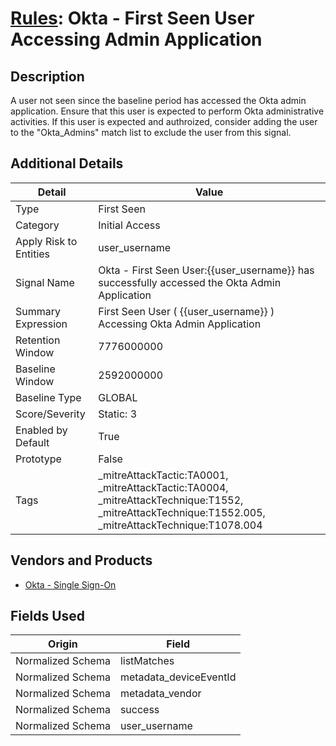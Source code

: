 # [Rules](README.md): Okta - First Seen User Accessing Admin Application

## Description
A user not seen since the baseline period has accessed the Okta admin application. Ensure that this user is expected to perform Okta administrative activities. If this user is expected and authroized, consider adding the user to the "Okta_Admins" match list to exclude the user from this signal.

## Additional Details
|Detail|Value|
|----|----|
|Type|First Seen|
|Category|Initial Access|
|Apply Risk to Entities|user_username|
|Signal Name|Okta - First Seen User:{{user_username}}  has successfully accessed the Okta Admin Application|
|Summary Expression|First Seen User ( {{user_username}} )  Accessing Okta Admin Application|
|Retention Window|7776000000|
|Baseline Window|2592000000|
|Baseline Type|GLOBAL|
|Score/Severity|Static: 3|
|Enabled by Default|True|
|Prototype|False|
|Tags|_mitreAttackTactic:TA0001, _mitreAttackTactic:TA0004, _mitreAttackTechnique:T1552, _mitreAttackTechnique:T1552.005, _mitreAttackTechnique:T1078.004|
## Vendors and Products
- [Okta - Single Sign-On](../products/51278354-d6b5-4c8e-a8fd-8197df334e67.md)


## Fields Used

|Origin|Field|
|----|----|
|Normalized Schema|listMatches|
|Normalized Schema|metadata_deviceEventId|
|Normalized Schema|metadata_vendor|
|Normalized Schema|success|
|Normalized Schema|user_username|


